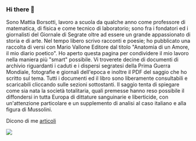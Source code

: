 ### Hi there 👋
Sono Mattia Borsotti, lavoro a scuola da qualche anno come professore di matematica, di fisica e come tecnico di laboratorio; sono fra i fondatori ed i giornalisti del Giornale di Segrate oltre ad essere un grande appassionato di storia e di arte. Nel tempo libero scrivo racconti e poesie; ho pubblicato una raccolta di versi con Mario Vallone Editore dal titolo "Anatomia di un Amore, il mio diario poetico". Ho aperto questa pagina per condividere il mio lavoro nella maniera più "smart" possibile. Vi troverete decine di documenti di archivio riguardanti i caduti e i dispersi segratesi della Prima Guerra Mondiale, fotografie e giornali dell'epoca e inoltre il PDF del saggio che ho scritto sul tema. Tutti i documenti ed il libro sono liberamente consultabili e scaricabili cliccando sulle sezioni sottostanti. Il saggio tenta di spiegare come sia nata la società totalitaria, quali premesse hanno reso possibile il diffondersi in tutta Europa di dittature sanguinarie e liberticide, con un'attenzione particolare e un supplemento di analisi al caso italiano e alla figura di Mussolini.  

Dicono di me [articoli](http://giornaledisegrate.it/2018/09/13/centanni-per-ritrovare-tutti-i-segratesi-caduti-nella-prima-guerra-borsotti-doveroso-ricordarli/
)

<!--
**ComeDAutunno/comeDAutunno** is a ✨ _special_ ✨ repository because its `README.md` (this file) appears on your GitHub profile.

Here are some ideas to get you started:

- 🔭 I’m currently working on ...
- 🌱 I’m currently learning ...
- 👯 I’m looking to collaborate on ...
- 🤔 I’m looking for help with ...
- 💬 Ask me about ...
- 📫 How to reach me: ...
- 😄 Pronouns: ...
- ⚡ Fun fact: ...
-->

![](https://komarev.com/ghpvc/?username=comeDAutunno&label=VISITE+AL+PROFILO)
